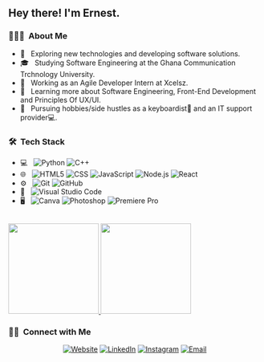 <h2>Hey there! I'm Ernest.</h2>

<h3> 👨🏻‍💻 &nbsp;About Me  </h3>

- 🤔 &nbsp; Exploring new technologies and developing software solutions. 
- 🎓 &nbsp; Studying Software Engineering at the Ghana Communication Trchnology University.
- 💼 &nbsp; Working as an Agile Developer Intern at Xcelsz.
- 🌱 &nbsp; Learning more about Software Engineering, Front-End Development and Principles Of UX/UI.
- 🔧 &nbsp;  Pursuing hobbies/side hustles as a keyboardist🎹 and an IT support provider💻.

<h3> 🛠 &nbsp;Tech Stack</h3>

- 💻 &nbsp;
  ![Python](https://img.shields.io/badge/-Python-333333?style=flat&logo=python)
  ![C++](https://img.shields.io/badge/-C++-333333?style=flat&logo=C%2B%2B&logoColor=00599C)
- 🌐 &nbsp;
  ![HTML5](https://img.shields.io/badge/-HTML5-333333?style=flat&logo=HTML5)
  ![CSS](https://img.shields.io/badge/-CSS-333333?style=flat&logo=CSS3&logoColor=1572B6)
  ![JavaScript](https://img.shields.io/badge/-JavaScript-333333?style=flat&logo=javascript)
  ![Node.js](https://img.shields.io/badge/-Node.js-333333?style=flat&logo=node.js)
  ![React](https://img.shields.io/badge/-React-333333?style=flat&logo=react)
- ⚙️ &nbsp;
  ![Git](https://img.shields.io/badge/-Git-333333?style=flat&logo=git)
  ![GitHub](https://img.shields.io/badge/-GitHub-333333?style=flat&logo=github)
- 🔧 &nbsp;
  ![Visual Studio Code](https://img.shields.io/badge/-Visual%20Studio%20Code-333333?style=flat&logo=visual-studio-code&logoColor=007ACC)
- 🖥 &nbsp;
  ![Canva](https://img.shields.io/badge/-Canva-00C4CC?style=flat&logo=canva&logoColor=white)
  ![Photoshop](https://img.shields.io/badge/-Photoshop-333333?style=flat&logo=adobe-photoshop)
  ![Premiere Pro](https://img.shields.io/badge/-Premiere%20Pro-9999FF?style=flat&logo=adobe-premiere-pro&logoColor=white)

<br/>
 
<a href="https://github.com/Ernest-Yoyowah">
  <img height="180em" src="https://github-readme-stats.vercel.app/api?username=Ernest-Yoyowah&theme=buefy&show_icons=true" />
  <img height="180em" src="https://github-readme-stats.vercel.app/api/top-langs/?username=Ernest-Yoyowah&theme=buefy&layout=compact" />
</a>

<br/>

<h3> 🤝🏻 &nbsp;Connect with Me </h3>

<p align="center">
  <a href="https://ernestyoyowah.netlify.app/"><img alt="Website" src="https://img.shields.io/badge/Website-https://ernestyoyowah.netlify.app-blue?style=flat-square&logo=google-chrome"></a>
<a href="https://www.linkedin.com/in/Ernest-Yoyowah/"><img alt="LinkedIn" src="https://img.shields.io/badge/LinkedIn-Ernest%20Yoyowah-blue?style=flat-square&logo=linkedin"></a>
<a href="https://www.instagram.com/ernest_yoyowah_jnr/"><img alt="Instagram" src="https://img.shields.io/badge/Instagram-ernest_yoyowah_jnr_-blue?style=flat-square&logo=instagram"></a>
<a href="mailto:ernestniiyoyowah@gmail.com"><img alt="Email" src="https://img.shields.io/badge/Email-ernestniiyoyowah@gmail.com-blue?style=flat-square&logo=gmail"></a>
</p>
